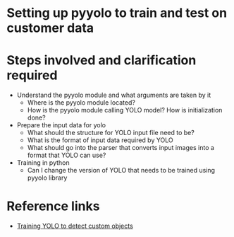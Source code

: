 # Setting up pyyolo to train and test on customer data

# Steps involved and clarification required
* Understand the pyyolo module and what arguments are taken by it
  * Where is the pyyolo module located?
  * How is the pyyolo module calling YOLO model? How is initialization done?
* Prepare the input data for yolo
  * What should the structure for YOLO input file need to be?
  * What is the format of input data required by YOLO
  * What should go into the parser that converts input images into a format that YOLO can use?
* Training in python
  * Can I change the version of YOLO that needs to be trained using pyyolo library

# Reference links
* [Training YOLO to detect custom objects](https://timebutt.github.io/static/how-to-train-yolov2-to-detect-custom-objects/)
